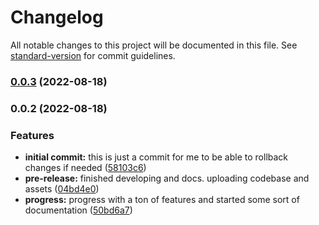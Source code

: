 # Changelog

All notable changes to this project will be documented in this file. See [standard-version](https://github.com/conventional-changelog/standard-version) for commit guidelines.

### [0.0.3](https://github.com/ghaschel/vscode-angular-scss/compare/v0.0.2...v0.0.3) (2022-08-18)

### 0.0.2 (2022-08-18)


### Features

* **initial commit:** this is just a commit for me to be able to rollback changes if needed ([58103c6](https://github.com/ghaschel/vscode-angular-scss/commit/58103c621b6a17cfbc9fd9023aa9fea996af01f3))
* **pre-release:** finished developing and docs. uploading codebase and assets ([04bd4e0](https://github.com/ghaschel/vscode-angular-scss/commit/04bd4e0074a6bbc928a6f6e1913cfaa72df0416a))
* **progress:** progress with a ton of features and started some sort of documentation ([50bd6a7](https://github.com/ghaschel/vscode-angular-scss/commit/50bd6a7e231ff6613e68cf4a50b14daa20b6fa68))
